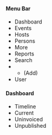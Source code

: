 #### Menu Bar
* Dashboard
* Events
* Hosts
* Persons
* More
* Reports
* Search
* + (Add)
* User



#### Dashboard
* Timeline
* Current
* Uninvoiced
* Unpublished

